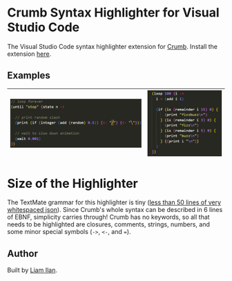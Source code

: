 # Crumb Syntax Highlighter for Visual Studio Code
The Visual Studio Code syntax highlighter extension for [Crumb](https://github.com/liam-ilan/crumb). Install the extension [here](https://marketplace.visualstudio.com/items?itemName=liamilan.crumb).

## Examples
| ![example 1](./assets/example-1.png) | ![example 2](./assets/example-2.png) |
|---|---|

# Size of the Highlighter
The TextMate grammar for this highlighter is tiny ([less than 50 lines of very whitespaced json](./syntaxes/crumb.tmLanguage.json)). Since Crumb's whole syntax can be described in 6 lines of EBNF, simplicity carries through! Crumb has no keywords, so all that needs to be highlighted are closures, comments, strings, numbers, and some minor special symbols (`->`, `<-`, and `=`).

## Author
Built by [Liam Ilan](https://www.liamilan.com/).